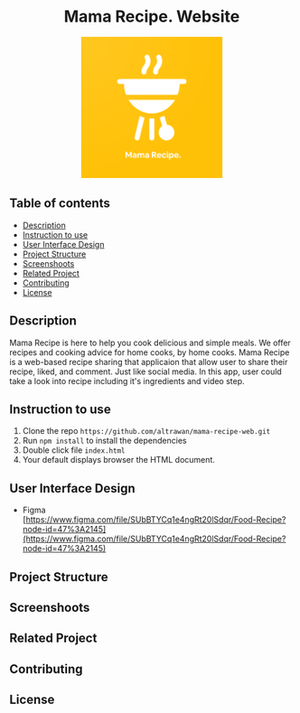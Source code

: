 <h1 align="center">Mama Recipe. Website</h1>

<p align="center">
<img src="/docs/logo.png" width="250px">
</p>

## Table of contents
- [Description](#Description)
- [Instruction to use](#Instruction-to-use)
- [User Interface Design](#User-Interface-Design)
- [Project Structure](#Project-Structure)
- [Screenshoots](#Screenshoot)
- [Related Project](#Related-Project)
- [Contributing](#Contributing)
- [License](#License)


## Description
Mama Recipe is here to help you cook delicious and simple meals. We offer recipes and cooking advice for home cooks, by home cooks. Mama Recipe is a web-based recipe sharing that applicaion that allow user to share their recipe, liked, and comment. Just like social media. In this app, user could take a look into recipe including it's ingredients and video step.

## Instruction to use
1. Clone the repo ```https://github.com/altrawan/mama-recipe-web.git```
2. Run ```npm install``` to install the dependencies
3. Double click file ```index.html```
4. Your default displays browser the HTML document.

## User Interface Design
  - Figma\
    [https://www.figma.com/file/SUbBTYCq1e4ngRt20lSdqr/Food-Recipe?node-id=47%3A2145](https://www.figma.com/file/SUbBTYCq1e4ngRt20lSdqr/Food-Recipe?node-id=47%3A2145)

## Project Structure

## Screenshoots

## Related Project

## Contributing

## License
